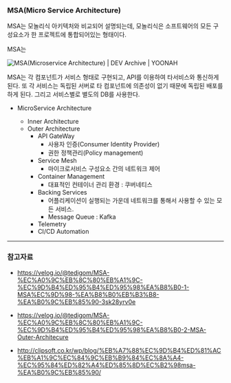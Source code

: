 

### MSA(Micro Service Architecture)



MSA는 모놀리식 아키텍처와 비교되어 설명되는데, 모놀리식은 소프트웨어의 모든 구성요소가 한 프로젝트에 통합되어있는 형태이다. 



MSA는 



![MSA(Microservice Architecture) | DEV Archive | YOONAH](https://yxxnah.github.io/2019/04/17/MSA-Microservice-Architecture-%ED%86%BA%EC%95%84%EB%B3%B4%EA%B8%B0-1/decentralised-data.png)

MSA는 각 컴포넌트가 서비스 형태로 구현되고, API를 이용하여 타서비스와 통신하게 된다. 또 각 서비스는 독립된 서버로 타 컴포넌트에 의존성이 없기 때문에 독립된 배포를 하게 된다. 그리고 서비스별로 별도의 DB를 사용한다. 





- MicroService Architecture

  - Inner Architecture
  - Outer Architecture
    - API GateWay
      - 사용자 인증(Consumer Identity Provider)
      - 권한 정책관리(Policy management)
    - Service Mesh
      - 마이크로서비스 구성요소 간의 네트워크 제어
    - Container Management
      - 대표적인 컨테이너 관리 환경 : 쿠버네티스
    - Backing Services
      - 어플리케이션이 실행되는 가운데 네트워크를 통해서 사용할 수 있는 모든 서비스.
      - Message Queue : Kafka
    - Telemetry
    - CI/CD Automation

  





---

### 참고자료

- https://velog.io/@tedigom/MSA-%EC%A0%9C%EB%8C%80%EB%A1%9C-%EC%9D%B4%ED%95%B4%ED%95%98%EA%B8%B0-1-MSA%EC%9D%98-%EA%B8%B0%EB%B3%B8-%EA%B0%9C%EB%85%90-3sk28yrv0e

- https://velog.io/@tedigom/MSA-%EC%A0%9C%EB%8C%80%EB%A1%9C-%EC%9D%B4%ED%95%B4%ED%95%98%EA%B8%B0-2-MSA-Outer-Architecure

- http://clipsoft.co.kr/wp/blog/%EB%A7%88%EC%9D%B4%ED%81%AC%EB%A1%9C%EC%84%9C%EB%B9%84%EC%8A%A4-%EC%95%84%ED%82%A4%ED%85%8D%EC%B2%98msa-%EA%B0%9C%EB%85%90/